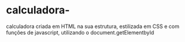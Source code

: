 # calculadora-
calculadora criada em HTML na sua estrutura,  estilizada em CSS e com funções de javascript, utilizando o document.getElementbyId
